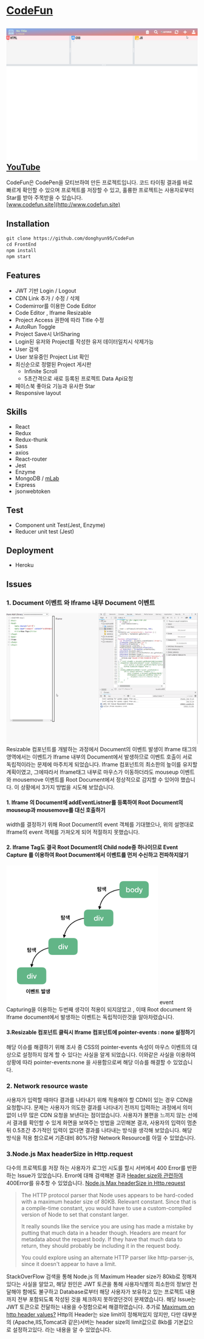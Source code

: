 # [CodeFun](http://www.codefun.site)
![CodeFun](./Main.gif)
[YouTube](https://www.youtube.com/watch?v=j6cE3Nop7FY)
---
CodeFun은 CodePen을 모티브하여 만든 프로젝트입니다. 코드 타이핑 결과를 바로 빠르게 확인할 수 있으며 프로젝트를 저장할 수 있고, 훌륭한 프로젝트는 사용자로부터 Star를 받아 주목받을 수 있습니다.<br>
[www.codefun.site](http://www.codefun.site)
## Installation
```
git clone https://github.com/donghyun95/CodeFun
cd FrontEnd
npm install
npm start
```

## Features
- JWT 기반 Login / Logout
- CDN Link 추가 / 수정 / 삭제
- Codemirror를 이용한 Code Editor
- Code Editor , Iframe Resizable
- Project Access 권한에 따라 Title 수정
- AutoRun Toggle
- Project Save시 UrlSharing
- Login된 유저와 Project를 작성한 유저 데이터일치시 삭제가능
- User 검색
- User 보유중인 Project List 확인
- 최신순으로 정렬된 Project 게시판
  - Infinite Scroll
  - 5초간격으로 새로 등록된 프로젝트 Data Api요청
- 페이스북 좋아요 기능과 유사한 Star
- Responsive layout

## Skills
 - React
 - Redux
 - Redux-thunk
 - Sass
 - axios
 - React-router
 - Jest
 - Enzyme
 - MongoDB / [mLab](https://mlab.com/)
 - Express
 - jsonwebtoken

## Test
 - Component unit Test(Jest, Enzyme)
 - Reducer unit test (Jest)

## Deployment
 - Heroku

## Issues
### 1. Document 이벤트 와 Iframe 내부 Document 이벤트
![](./resizable.gif)
Resizable 컴포넌트를 개발하는 과정에서 Document의 이벤트 발생이 Iframe 태그의 영역에서는 이벤트가 Iframe 내부의 Document에서 발생하므로 이벤트 호출이 서로 독립적이라는 문제에 마주치게 되었습니다.
Iframe 컴포넌트의 최소한의 높이를 유지할 계획이였고, 그에따라서 Iframe태그 내부로 마우스가 이동하더라도 mouseup 이벤트와 mousemove 이벤트를 Root Document에서 정상적으로 감지할 수 있어야 했습니다.
이 상황에서 3가지 방법을 시도해 보았습니다.
 #### 1. Iframe 의 Document에 addEventListner를 등록하여 Root Document의 mouseup과 mousemove를 대신 호출하기
 width를 결정하기 위해 Root Document의 event 객체를 기대했으나, 위의 설명대로 Iframe의 event 객체를 가져오게 되어 적절하지 못했습니다.
 #### 2. Iframe Tag도 결국 Root Document의 Child node중 하나이므로 Event Capture 를 이용하여 Root Document에서 이벤트를 먼저 수신하고 전파하지않기
 <img width="400" src="./event-capture.png"/>
 event Capturing을 이용하는 두번째 생각이 적용이 되지않았고 , 이때 
 Root document 와 Iframe document에서 발생하는 이벤트는 독립적이란것을 알아차렸습니다.<br>


 #### 3.Resizable 컴포넌트 클릭시 Iframe 컴포넌트에 pointer-events : none 설정하기
 해당 이슈를 해결하기 위해 조사 중 CSS의 pointer-events 속성이 마우스 이벤트의 대상으로 설정하지 않게 할 수 있다는 사실을 알게 되었습니다. 이와같은 사실을 이용하여 상황에 따라 pointer-events:none
 을 사용함으로써 해당 이슈를 해결할 수 있었습니다.


 

### 2. Network resource waste
사용자가 입력할 때마다 결과를 나타내기 위해 적용해야 할 CDN이 있는 경우 CDN을 요청합니다. 문제는 사용자가 의도한 결과를 나타내기 전까지 입력하는 과정에서 의미 없이 너무 많은 CDN 요청을 보낸다는 점이었습니다. 사용자가 불편을 느끼지 않는 선에서 결과를 확인할 수 있게 화면을 보여주는 방법을 고민해본 결과,
사용자의 입력이 멈춘 뒤 0.5초간 추가적인 입력이 없다면 결과를 나타내는 방식을 생각해 보았습니다. 해당 방식을 적용 함으로써 기존대비 80%가량 Network Resource를 아낄 수 있었습니다.

### 3.Node.js Max headerSize in Http.request
다수의 프로젝트를 저장 하는 사용자가 로그인 시도를 할시 서버에서 400 Error를 반환하는 Issue가 있었습니다. Error에 대해 검색해본 결과
[Header size와 관련하여](https://m.blog.naver.com/PostView.nhn?blogId=elren&logNo=221106374837&proxyReferer=https%3A%2F%2Fwww.google.com%2F) 400Error를 유추할 수 있었습니다.
[Node.js Max headerSize in Http.request](https://stackoverflow.com/questions/24167656/nodejs-max-header-size-in-http-request)
>The HTTP protocol parser that Node uses appears to be hard-coded with a maximum header size of 80KB. Relevant constant. Since that is a compile-time constant, you would have to use a 
>custom-compiled version of Node to set that constant larger.
>
>It really sounds like the service you are using has made a mistake by putting that much data in a header though. Headers are meant for metadata about the request body. If they have that much 
>data to return, they should probably be including it in the request body.
>
>You could explore using an alternate HTTP parser like http-parser-js, since it doesn't appear to have a limit.

StackOverFlow 검색을 통해 Node.js 의 Maximum Header size가 80kb로 정해져 있다는 사실을 알았고, 해당 원인은 JWT 토큰을 통해 사용자식별의 최소한의 정보만 전달해야 함에도 불구하고 Database로부터 해당 사용자가 보유하고 있는 프로젝트 내용까지 전부 포함되도록 작성된 것을 체크하지 못하였던것이 문제였습니다. 해당 Issue는 JWT 토큰으로 전달하는 내용을 수정함으로써 해결하였습니다. 추가로 
[Maximum on http header values?](https://stackoverflow.com/questions/686217/maximum-on-http-header-values) 
Http의 Header는 size limit이 정해져있지 않지만, 다만 대부분의 (Apache,IIS,Tomcat과 같은)서버는 header size의 limit값으로 8kb를 기본값으로 설정하고있다. 라는 내용을 알 수 있었습니다.
